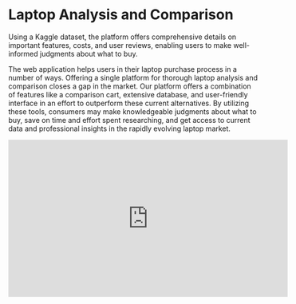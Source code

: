 # Laptop Analysis and Comparison

Using a Kaggle dataset, the platform offers comprehensive details on important features, costs, and user reviews, enabling users to make well-informed judgments about what to buy. 

The web application helps users in their laptop purchase process in a number of ways. Offering a single platform for thorough laptop analysis and comparison closes a gap in the market. Our platform offers a combination of features like a comparison cart, extensive database, and user-friendly interface in an effort to outperform these current alternatives. By utilizing these tools, consumers may make knowledgeable judgments about what to buy, save on time and effort spent researching, and get access to current data and professional insights in the rapidly evolving laptop market.

<iframe width="560" height="315" src="https://www.youtube.com/embed/NxbRwnoFk_A?si=ufgUWM4ydNpjtio3" title="YouTube video player" frameborder="0" allow="accelerometer; autoplay; clipboard-write; encrypted-media; gyroscope; picture-in-picture; web-share" referrerpolicy="strict-origin-when-cross-origin" allowfullscreen></iframe>

